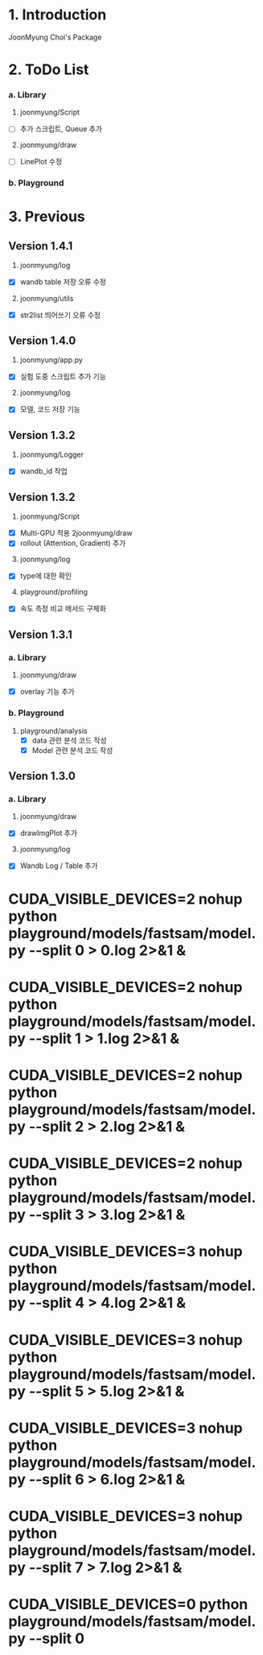 # 1. Introduction
JoonMyung Choi's Package


# 2. ToDo List
### a. Library 
1. joonmyung/Script
 - [ ] 추가 스크립트, Queue 추가 

2. joonmyung/draw 
 - [ ] LinePlot 수정
 
### b. Playground


# 3. Previous
## Version 1.4.1
1. joonmyung/log
 - [X] wandb table 저장 오류 수정
2. joonmyung/utils
 - [X] str2list 띄어쓰기 오류 수정

## Version 1.4.0
1. joonmyung/app.py
 - [X] 실험 도중 스크립트 추가 기능
2. joonmyung/log
 - [X] 모델, 코드 저장 기능

## Version 1.3.2
1. joonmyung/Logger
 - [X] wandb_id 작업

## Version 1.3.2
1. joonmyung/Script
 - [X] Multi-GPU 적용
2joonmyung/draw
 - [X] rollout (Attention, Gradient) 추가   
3. joonmyung/log
 - [X] type에 대한 확인
4. playground/profiling
 - [X] 속도 측정 비교 메서드 구체화


## Version 1.3.1
### a. Library
1. joonmyung/draw 
 - [X] overlay 기능 추가

### b. Playground
1. playground/analysis
   - [X] data  관련 분석 코드 작성
   - [X] Model 관련 분석 코드 작성
   
## Version 1.3.0
### a. Library 
1. joonmyung/draw
 - [X] drawImgPlot 추가   

3. joonmyung/log
- [X] Wandb Log / Table 추가








[//]: # (CUDA_VISIBLE_DEVICES=2 python playground/models/fastsam/model.py --split 0)
# CUDA_VISIBLE_DEVICES=2 nohup python playground/models/fastsam/model.py --split 0 > 0.log 2>&1  &
# CUDA_VISIBLE_DEVICES=2 nohup python playground/models/fastsam/model.py --split 1 > 1.log 2>&1  &
# CUDA_VISIBLE_DEVICES=2 nohup python playground/models/fastsam/model.py --split 2 > 2.log 2>&1  &
# CUDA_VISIBLE_DEVICES=2 nohup python playground/models/fastsam/model.py --split 3 > 3.log 2>&1  &
# CUDA_VISIBLE_DEVICES=3 nohup python playground/models/fastsam/model.py --split 4 > 4.log 2>&1  &
# CUDA_VISIBLE_DEVICES=3 nohup python playground/models/fastsam/model.py --split 5 > 5.log 2>&1  &
# CUDA_VISIBLE_DEVICES=3 nohup python playground/models/fastsam/model.py --split 6 > 6.log 2>&1  &
# CUDA_VISIBLE_DEVICES=3 nohup python playground/models/fastsam/model.py --split 7 > 7.log 2>&1  &

# CUDA_VISIBLE_DEVICES=0 python playground/models/fastsam/model.py --split 0